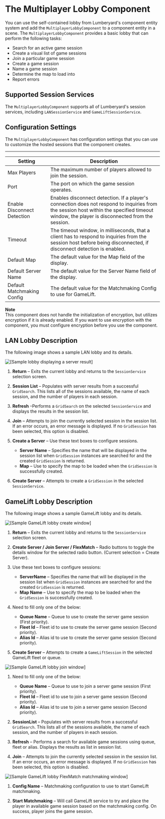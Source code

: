 # The Multiplayer Lobby Component<a name="gems-system-gem-multiplayer-lobby-component"></a>

You can use the self\-contained lobby from Lumberyard's component entity system and add the `MultiplayerLobbyComponent` to a component entity in a scene\. The `MultiplayerLobbyComponent` provides a basic lobby that can perform the following tasks:
+ Search for an active game session
+ Create a visual list of game sessions
+ Join a particular game session
+ Create a game session
+ Name a game session
+ Determine the map to load into
+ Report errors

## Supported Session Services<a name="gems-system-gem-multiplayer-lobby-component-supported-session-services"></a>

The `MultiplayerLobbyComponent` supports all of Lumberyard's session services, including `LANSessionService` and `GameLiftSessionService`\.

## Configuration Settings<a name="gems-system-gem-multiplayer-lobby-component-configuration-settings"></a>

The `MultiplayerLobbyComponent` has configuration settings that you can use to customize the hosted sessions that the component creates\.


****  

| Setting | Description | 
| --- | --- | 
| Max Players | The maximum number of players allowed to join the session\. | 
| Port | The port on which the game session operates\. | 
| Enable Disconnect Detection | Enables disconnect detection\. If a player's connection does not respond to inquiries from the session host within the specified timeout window, the player is disconnected from the session\. | 
| Timeout | The timeout window, in milliseconds, that a client has to respond to inquiries from the session host before being disconnected, if disconnect detection is enabled\. | 
| Default Map | The default value for the Map field of the display\. | 
| Default Server Name | The default value for the Server Name field of the display\. | 
| Default Matchmaking Config | The default value for the Matchmaking Config to use for GameLift\. | 

**Note**  
This component does not handle the initialization of encryption, but utilizes encryption if it is already enabled\. If you want to use encryption with the component, you must configure encryption before you use the component\.

## LAN Lobby Description<a name="gems-system-gem-multiplayer-lobby-component-description"></a>

The following image shows a sample LAN lobby and its details\.

![\[Sample lobby displaying a server result\]](http://docs.aws.amazon.com/lumberyard/latest/userguide/images/gems/gems-system-gem-multiplayer-lobby-component.png)

1. **Return** – Exits the current lobby and returns to the `SessionService` selection screen\.

1. **Session List** – Populates with server results from a successful `GridSearch`\. This lists all of the sessions available, the name of each session, and the number of players in each session\.

1. **Refresh** –Performs a `GridSearch` on the selected `SessionService` and displays the results in the session list\.

1. **Join** – Attempts to join the currently selected session in the session list\. If an error occurs, an error message is displayed\. If no `GridSession` has been selected, this option is disabled\.

1. **Create a Server** – Use these text boxes to configure sessions\.
   + **Server Name** – Specifies the name that will be displayed in the session list when `GridSession` instances are searched for and the created `GridSession` is returned\.
   + **Map** – Use to specify the map to be loaded when the `GridSession` is successfully created\.

1. **Create Server** – Attempts to create a `GridSession` in the selected `SessionService`\.

## GameLift Lobby Description<a name="gems-system-gem-multiplayer-lobby-component-gamelift-description"></a>

The following image shows a sample GameLift lobby and its details\.

![\[Sample GameLift lobby create window\]](http://docs.aws.amazon.com/lumberyard/latest/userguide/images/gems/gems-system-gem-multiplayer-gamelift-lobby-create-component.png)

1. **Return** – Exits the current lobby and returns to the `SessionService` selection screen\.

1. **Create Server / Join Server / FlexMatch** – Radio buttons to toggle the details window for the selected radio button\. \(Current selection = Create Server\)\.

1. Use these text boxes to configure sessions:
   + **ServerName** – Specifies the name that will be displayed in the session list when `GridSession` instances are searched for and the created `GridSession` is returned\.
   + **Map Name** – Use to specify the map to be loaded when the `GridSession` is successfully created\.

1. Need to fill only one of the below:
   + **Queue Name** – Queue to use to create the server game session \(First priority\)\.
   + **Fleet Id** – Fleet id to use to create the server game session \(Second priority\)\.
   + **Alias Id** – Alias id to use to create the server game session \(Second priority\)\.

1. **Create Server** – Attempts to create a `GameLiftSession` in the selected GameLift fleet or queue\.

![\[Sample GameLift lobby join window\]](http://docs.aws.amazon.com/lumberyard/latest/userguide/images/gems/gems-system-gem-multiplayer-gamelift-lobby-join-component.png)

1. Need to fill only one of the below:
   + **Queue Name** – Queue to use to join a server game session \(First priority\)\.
   + **Fleet Id** – Fleet id to use to join a server game session \(Second priority\)\.
   + **Alias Id** – Alias id to use to join a server game session \(Second priority\)\.

1. **SessionList** – Populates with server results from a successful `GridSearch`\. This lists all of the sessions available, the name of each session, and the number of players in each session\.

1. **Refresh** – Performs a search for available game sessions using queue, fleet or alias\. Displays the results as list in session list\.

1. **Join** – Attempts to join the currently selected session in the session list\. If an error occurs, an error message is displayed\. If no `GridSession` has been selected, this option is disabled\.

![\[Sample GameLift lobby FlexMatch matchmaking window\]](http://docs.aws.amazon.com/lumberyard/latest/userguide/images/gems/gems-system-gem-multiplayer-gamelift-lobby-match-component.png)

1. **Config Name** – Matchmaking configuration to use to start GameLift matchmaking\.

1. **Start Matchmaking** – Will call GameLift service to try and place the player in available game session based on the matchmaking config\. On success, player joins the game session\.